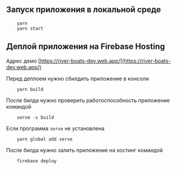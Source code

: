 ## Запуск приложения в локальной среде
```
    yarn
    yarn start
```
## Деплой приложения на Firebase Hosting
Адрес демо [https://river-boats-dev.web.app/](https://river-boats-dev.web.app/)

Перед деплоем  нужно сбилдить приложение в консоли
```
    yarn build
```

После билда нужно проверить работоспособность приложение командой
```
    serve -s build
```
Если программа `serve` не установлена
```
    yarn global add serve
```

После билда нужно залить приложение на хостинг командой
```
    firebase deploy
```
